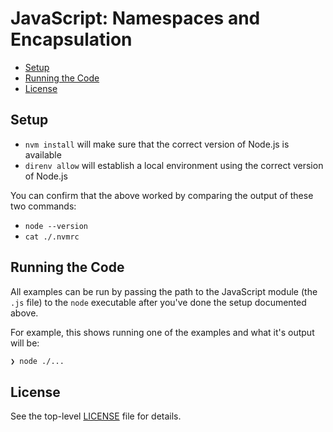 # JavaScript: Namespaces and Encapsulation

<!-- MarkdownTOC -->

- [Setup](#setup)
- [Running the Code](#running-the-code)
- [License](#license)

<!-- /MarkdownTOC -->

<a id="setup"></a>
## Setup

- `nvm install` will make sure that the correct version of Node.js is available
- `direnv allow` will establish a local environment using the correct version of Node.js

You can confirm that the above worked by comparing the output of these two commands:

- `node --version`
- `cat ./.nvmrc`

<a id="running-the-code"></a>
## Running the Code

All examples can be run by passing the path to the JavaScript module (the `.js` file) to the `node` executable after you've done the setup documented above.

For example, this shows running one of the examples and what it's output will be:

```bash
❯ node ./...
```

<a id="license"></a>
## License

See the top-level [LICENSE](../../LICENSE) file for details.

